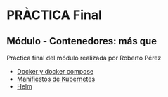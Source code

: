 # PRÀCTICA Final
## Módulo - Contenedores: más que 

Práctica final del módulo realizada por Roberto Pérez

- [Docker y docker compose](./docker/README-docker.md)
- [Manifiestos de Kubernetes](./k8s/README-k8s.md)
- [Helm](./helm/evenodds/README-helm.md)
